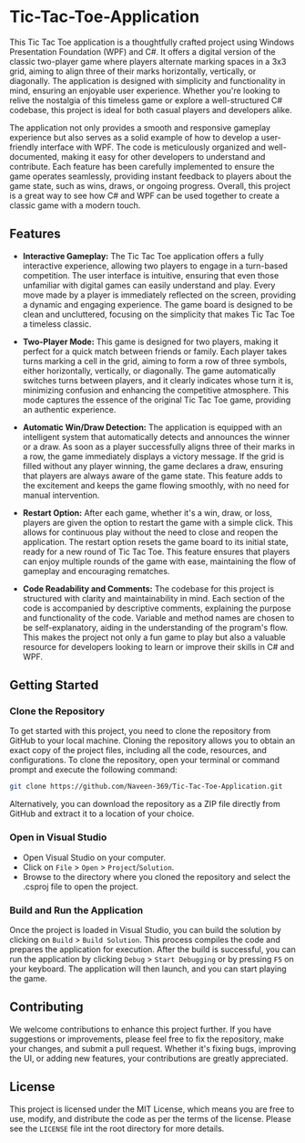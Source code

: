 # Tic-Tac-Toe-Application
This Tic Tac Toe application is a thoughtfully crafted project using Windows Presentation Foundation (WPF) and C#. It offers a digital version of the classic two-player game where players alternate marking spaces in a 3x3 grid, aiming to align three of their marks horizontally, vertically, or diagonally. The application is designed with simplicity and functionality in mind, ensuring an enjoyable user experience. Whether you're looking to relive the nostalgia of this timeless game or explore a well-structured C# codebase, this project is ideal for both casual players and developers alike.

The application not only provides a smooth and responsive gameplay experience but also serves as a solid example of how to develop a user-friendly interface with WPF. The code is meticulously organized and well-documented, making it easy for other developers to understand and contribute. Each feature has been carefully implemented to ensure the game operates seamlessly, providing instant feedback to players about the game state, such as wins, draws, or ongoing progress. Overall, this project is a great way to see how C# and WPF can be used together to create a classic game with a modern touch.

## Features

* **Interactive Gameplay:** The Tic Tac Toe application offers a fully interactive experience, allowing two players to engage in a turn-based competition. The user interface is intuitive, ensuring that even those unfamiliar with digital games can easily understand and play. Every move made by a player is immediately reflected on the screen, providing a dynamic and engaging experience. The game board is designed to be clean and uncluttered, focusing on the simplicity that makes Tic Tac Toe a timeless classic.

* **Two-Player Mode:** This game is designed for two players, making it perfect for a quick match between friends or family. Each player takes turns marking a cell in the grid, aiming to form a row of three symbols, either horizontally, vertically, or diagonally. The game automatically switches turns between players, and it clearly indicates whose turn it is, minimizing confusion and enhancing the competitive atmosphere. This mode captures the essence of the original Tic Tac Toe game, providing an authentic experience.

* **Automatic Win/Draw Detection:** The application is equipped with an intelligent system that automatically detects and announces the winner or a draw. As soon as a player successfully aligns three of their marks in a row, the game immediately displays a victory message. If the grid is filled without any player winning, the game declares a draw, ensuring that players are always aware of the game state. This feature adds to the excitement and keeps the game flowing smoothly, with no need for manual intervention.

* **Restart Option:** After each game, whether it's a win, draw, or loss, players are given the option to restart the game with a simple click. This allows for continuous play without the need to close and reopen the application. The restart option resets the game board to its initial state, ready for a new round of Tic Tac Toe. This feature ensures that players can enjoy multiple rounds of the game with ease, maintaining the flow of gameplay and encouraging rematches.

* **Code Readability and Comments:** The codebase for this project is structured with clarity and maintainability in mind. Each section of the code is accompanied by descriptive comments, explaining the purpose and functionality of the code. Variable and method names are chosen to be self-explanatory, aiding in the understanding of the program's flow. This makes the project not only a fun game to play but also a valuable resource for developers looking to learn or improve their skills in C# and WPF.

## Getting Started
### Clone the Repository
To get started with this project, you need to clone the repository from GitHub to your local machine. Cloning the repository allows you to obtain an exact copy of the project files, including all the code, resources, and configurations. To clone the repository, open your terminal or command prompt and execute the following command:
```bash
git clone https://github.com/Naveen-369/Tic-Tac-Toe-Application.git
```
Alternatively, you can download the repository as a ZIP file directly from GitHub and extract it to a location of your choice.

### Open in Visual Studio
* Open Visual Studio on your computer.
* Click on `File` > `Open` > `Project`/`Solution`.
* Browse to the directory where you cloned the repository and select the .csproj file to open the project.

### Build and Run the Application
Once the project is loaded in Visual Studio, you can build the solution by clicking on `Build` > `Build Solution`. This process compiles the code and prepares the application for execution. After the build is successful, you can run the application by clicking `Debug` > `Start Debugging` or by pressing `F5` on your keyboard. The application will then launch, and you can start playing the game.

## Contributing
We welcome contributions to enhance this project further. If you have suggestions or improvements, please feel free to fix the repository, make your changes, and submit a pull request. Whether it's fixing bugs, improving the UI, or adding new features, your contributions are greatly appreciated.

## License
This project is licensed under the MIT License, which means you are free to use, modify, and distribute the code as per the terms of the license. Please see the `LICENSE` file int the root directory for more details. 
